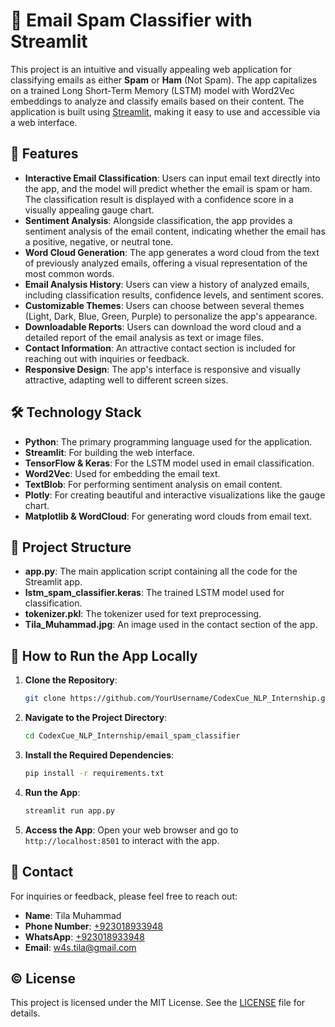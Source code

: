 # 🌟 Email Spam Classifier with Streamlit

This project is an intuitive and visually appealing web application for classifying emails as either **Spam** or **Ham** (Not Spam). The app capitalizes on a trained Long Short-Term Memory (LSTM) model with Word2Vec embeddings to analyze and classify emails based on their content. The application is built using [Streamlit](https://streamlit.io/), making it easy to use and accessible via a web interface.

## 🚀 Features

- **Interactive Email Classification**: Users can input email text directly into the app, and the model will predict whether the email is spam or ham. The classification result is displayed with a confidence score in a visually appealing gauge chart.
- **Sentiment Analysis**: Alongside classification, the app provides a sentiment analysis of the email content, indicating whether the email has a positive, negative, or neutral tone.
- **Word Cloud Generation**: The app generates a word cloud from the text of previously analyzed emails, offering a visual representation of the most common words.
- **Email Analysis History**: Users can view a history of analyzed emails, including classification results, confidence levels, and sentiment scores.
- **Customizable Themes**: Users can choose between several themes (Light, Dark, Blue, Green, Purple) to personalize the app's appearance.
- **Downloadable Reports**: Users can download the word cloud and a detailed report of the email analysis as text or image files.
- **Contact Information**: An attractive contact section is included for reaching out with inquiries or feedback.
- **Responsive Design**: The app's interface is responsive and visually attractive, adapting well to different screen sizes.

## 🛠️ Technology Stack

- **Python**: The primary programming language used for the application.
- **Streamlit**: For building the web interface.
- **TensorFlow & Keras**: For the LSTM model used in email classification.
- **Word2Vec**: Used for embedding the email text.
- **TextBlob**: For performing sentiment analysis on email content.
- **Plotly**: For creating beautiful and interactive visualizations like the gauge chart.
- **Matplotlib & WordCloud**: For generating word clouds from email text.

## 📂 Project Structure

- **app.py**: The main application script containing all the code for the Streamlit app.
- **lstm_spam_classifier.keras**: The trained LSTM model used for classification.
- **tokenizer.pkl**: The tokenizer used for text preprocessing.
- **Tila_Muhammad.jpg**: An image used in the contact section of the app.

## 📜 How to Run the App Locally

1. **Clone the Repository**:
   ```bash
   git clone https://github.com/YourUsername/CodexCue_NLP_Internship.git
   ```
   
2. **Navigate to the Project Directory**:
   ```bash
   cd CodexCue_NLP_Internship/email_spam_classifier
   ```

3. **Install the Required Dependencies**:
   ```bash
   pip install -r requirements.txt
   ```

4. **Run the App**:
   ```bash
   streamlit run app.py
   ```

5. **Access the App**:
   Open your web browser and go to `http://localhost:8501` to interact with the app.

## 📧 Contact

For inquiries or feedback, please feel free to reach out:

- **Name**: Tila Muhammad
- **Phone Number**: [+923018933948](tel:+923018933948)
- **WhatsApp**: [+923018933948](https://wa.me/+923018933948)
- **Email**: [w4s.tila@gmail.com](mailto:w4s.tila@gmail.com)

## ©️ License

This project is licensed under the MIT License. See the [LICENSE](LICENSE) file for details.

